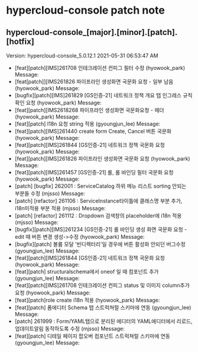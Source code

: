 # hypercloud-console patch note
## hypercloud-console_[major].[minor].[patch].[hotfix]
Version: hypercloud-console_5.0.12.1
2021-05-31  06:53:47 AM
- [feat][patch][IMS]261708 인테크레이션 컨피그 필터 수정 (hyowook_park) 
    Message: 
- [feat[patch]][IMS261826 파이프라인 생성화면 국문화 요청 - 일부 남음 (hyowook_park) 
    Message: 
- [bugfix][patch][IMS]261829 [GS인증-21] 네트워크 정책 개요 탭 인그레스 규칙 확인 요청 (hyowook_park) 
    Message: 
- [feat][patch][IMS2618268 파이프라인 생성화면 국문화요청 - 헤더 (hyowook_park) 
    Message: 
- [feat][patch] I18n 요청 string 적용 (gyoungjun_lee) 
    Message: 
- [feat][patch][IMS]261440 create form Create, Cancel 버튼 국문화 (hyowook_park) 
    Message: 
- [feat][patch][IMS]261844 [GS인증-21] 네트워크 정책 국문화 요청 (hyowook_park) 
    Message: 
- [feat][patch][IMS]261826 파이프라인 생성화면 국문화 요청 (hyowook_park) 
    Message: 
- [feat][patch][IMS]261457 [GS인증-21]  롤, 롤 바인딩 필터 국문화 요청 (hyowook_park) 
    Message: 
- [patch] [bugfix] 262001 : ServiceCatalog 하위 메뉴 리스트 sorting 안되는 부분들 수정 (mjsso) 
    Message: 
- [patch] [refactor] 261106 : ServiceInstance타이틀에 클래스명 부분 추가, i18n미적용 부분 적용 (mjsso) 
    Message: 
- [patch] [refactor] 261112 : Dropdown 검색창의 placeholder에 i18n 적용 (mjsso) 
    Message: 
- [bugfix][patch][IMS]261234 [GS인증-21]  롤 바인딩 생성 화면 국문화 요청 - edit 때 버튼 변경  생성->수정 (hyowook_park) 
    Message: 
- [bugfix][patch] 볼륨 모달 '빈디렉터리'일 경우에 버튼 활성화 안되던 버그수정 (gyoungjun_lee) 
    Message: 
- [feat][patch][IMS]261844 [GS인증-21] 네트워크 정책 국문화 요청 (hyowook_park) 
    Message: 
- [feat][patch] structuralschema에서 oneof 일 때 컴포넌트 추가 (gyoungjun_lee) 
    Message: 
- [feat][patch][IMS]261708 인테크레이션 컨피그 status 및 이미지 column추가 요청 (hyowook_park) 
    Message: 
- [feat][patch]role create i18n 적용 (hyowook_park) 
    Message: 
- [feat][patch] 폼에디터 Schema 탭 스트럭쳐럴 스키마에 연동 (gyoungjun_lee) 
    Message: 
- [patch] 261999 : Form/YAML탭으로 분리된 에디터의 YAML에디터에서 리로드, 업데이트알림 동작하도록 수정 (mjsso) 
    Message: 
- [feat][patch] 디테일 페이지 팝오버 컴포넌트 스트럭쳐럴 스키마에 연동 (gyoungjun_lee) 
    Message: 